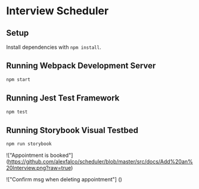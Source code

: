 # Interview Scheduler

## Setup

Install dependencies with `npm install`.

## Running Webpack Development Server

```sh
npm start
```

## Running Jest Test Framework

```sh
npm test
```

## Running Storybook Visual Testbed

```sh
npm run storybook
```



!["Appointment is booked"] (https://github.com/alexfalco/scheduler/blob/master/src/docs/Add%20an%20Interview.png?raw=true)

!["Confirm msg when deleting appointment"] ()
